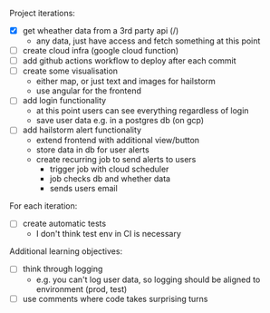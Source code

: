Project iterations:
- [x] get wheather data from a 3rd party api (/)
    - any data, just have access and fetch something at this point
- [ ] create cloud infra (google cloud function)
- [ ] add github actions workflow to deploy after each commit
- [ ] create some visualisation
    - either map, or just text and images for hailstorm
    - use angular for the frontend
- [ ] add login functionality
    - at this point users can see everything regardless of login
    - save user data e.g. in a postgres db (on gcp)
- [ ] add hailstorm alert functionality
    - extend frontend with additional view/button
    - store data in db for user alerts
    - create recurring job to send alerts to users
        - trigger job with cloud scheduler
        - job checks db and whether data
        - sends users email

For each iteration:
- [ ] create automatic tests
    - I don't think test env in CI is necessary

Additional learning objectives:
- [ ] think through logging
    - e.g. you can't log user data, so logging should be aligned to environment (prod, test)
- [ ] use comments where code takes surprising turns